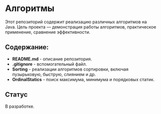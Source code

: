 # Алгоритмы

Этот репозиторий содержит реализацию различных алгоритмов на Java.  Цель проекта — демонстрация работы алгоритмов,  практическое применение,  сравнение эффективности.

## Содержание:

* **README.md** - описание репозитория.
* **.gitignore** - вспомогательный файл.
* **Sorting** - реализации алгоритмов сортировки, включая пузырьковую, быструю, слиянием и др.
* **OrdinalStatics** - поиск максимума, минимума и порядковых статик. 

## Статус

В разработке.
